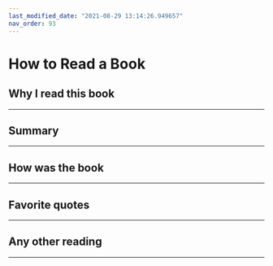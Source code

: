 ```yaml
---
last_modified_date: "2021-08-29 13:14:26.949657"
nav_order: 93
---
```


# How to Read a Book

## Why I read this book
---


## Summary
---

## How was the book
---


## Favorite quotes
---


## Any other reading
---
